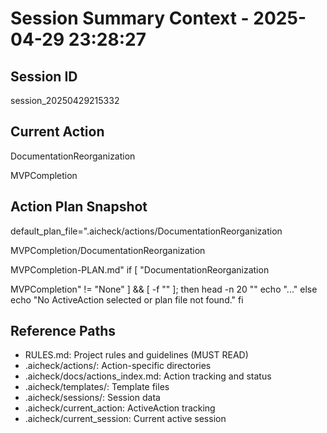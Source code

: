 # Session Summary Context - 2025-04-29 23:28:27

## Session ID

session_20250429215332

## Current Action

DocumentationReorganization

MVPCompletion

## Action Plan Snapshot

default_plan_file=".aicheck/actions/DocumentationReorganization

MVPCompletion/DocumentationReorganization

MVPCompletion-PLAN.md"
if [ "DocumentationReorganization

MVPCompletion" != "None" ] && [ -f "" ]; then
head -n 20 ""
echo "..."
else
echo "No ActiveAction selected or plan file not found."
fi

## Reference Paths

- RULES.md: Project rules and guidelines (MUST READ)
- .aicheck/actions/: Action-specific directories
- .aicheck/docs/actions_index.md: Action tracking and status
- .aicheck/templates/: Template files
- .aicheck/sessions/: Session data
- .aicheck/current_action: ActiveAction tracking
- .aicheck/current_session: Current active session

